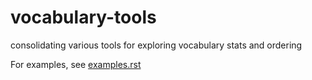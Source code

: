# vocabulary-tools

consolidating various tools for exploring vocabulary stats and ordering


For examples, see [examples.rst](https://github.com/jtauber/vocabulary-tools/blob/master/examples.rst)
